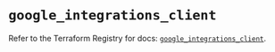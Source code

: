# `google_integrations_client`

Refer to the Terraform Registry for docs: [`google_integrations_client`](https://registry.terraform.io/providers/hashicorp/google-beta/5.36.0/docs/resources/google_integrations_client).

